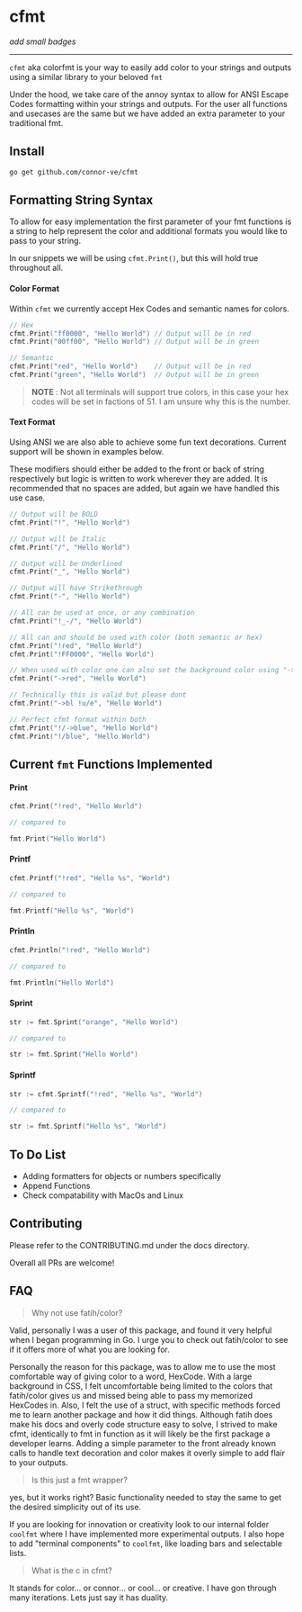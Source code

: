 # cfmt

_add small badges_

---

`cfmt` aka colorfmt is your way to easily add color to your strings and outputs using a similar library to your beloved `fmt`

Under the hood, we take care of the annoy syntax to allow for ANSI Escape Codes formatting within your strings and outputs. For the user all functions and usecases are the same but we have added an extra parameter to your traditional fmt.

## Install

```bash
go get github.com/connor-ve/cfmt
```

## Formatting String Syntax

To allow for easy implementation the first parameter of your fmt functions is a string to help represent the color and additional formats you would like to pass to your string.

In our snippets we will be using `cfmt.Print()`, but this will hold true throughout all.

#### Color Format

Within `cfmt` we currently accept Hex Codes and semantic names for colors.

```go
// Hex
cfmt.Print("ff0000", "Hello World") // Output will be in red
cfmt.Print("00ff00", "Hello World") // Output will be in green

// Semantic
cfmt.Print("red", "Hello World")    // Output will be in red
cfmt.Print("green", "Hello World")  // Output will be in green
```

> **NOTE** : Not all terminals will support true colors, in this case your hex codes will be set in factions of 51. I am unsure why this is the number.

#### Text Format

Using ANSI we are also able to achieve some fun text decorations. Current support will be shown in examples below.

These modifiers should either be added to the front or back of string respectively but logic is written to work wherever they are added. It is recommended that no spaces are added, but again we have handled this use case.

```go
// Output will be BOLD
cfmt.Print("!", "Hello World")

// Output will be Italic
cfmt.Print("/", "Hello World")

// Output will be Underlined
cfmt.Print("_", "Hello World")

// Output will have Strikethrough
cfmt.Print("-", "Hello World")

// All can be used at once, or any combination
cfmt.Print("!_-/", "Hello World")

// All can and should be used with color (both semantic or hex)
cfmt.Print("!red", "Hello World")
cfmt.Print("!FF0000", "Hello World")

// When used with color one can also set the background color using "->"
cfmt.Print("->red", "Hello World")

// Technically this is valid but please dont
cfmt.Print("->bl !u/e", "Hello World")

// Perfect cfmt format within both
cfmt.Print("!/->blue", "Hello World")
cfmt.Print("!/blue", "Hello World")
```

## Current `fmt` Functions Implemented

#### Print

```go
cfmt.Print("!red", "Hello World")

// compared to

fmt.Print("Hello World")
```

#### Printf

```go
cfmt.Printf("!red", "Hello %s", "World")

// compared to

fmt.Printf("Hello %s", "World")
```

#### Println

```go
cfmt.Println("!red", "Hello World")

// compared to

fmt.Println("Hello World")
```

#### Sprint

```go
str := fmt.Sprint("orange", "Hello World")

// compared to

str := fmt.Sprint("Hello World")
```

#### Sprintf

```go
str := cfmt.Sprintf("!red", "Hello %s", "World")

// compared to

str := fmt.Sprintf("Hello %s", "World")
```

## To Do List

- Adding formatters for objects or numbers specifically
- Append Functions
- Check compatability with MacOs and Linux

## Contributing

Please refer to the CONTRIBUTING.md under the docs directory. 

Overall all PRs are welcome! 

## FAQ

> Why not use fatih/color?

Valid, personally I was a user of this package, and found it very helpful when I began programming in Go. I urge you to check out fatih/color to see if it offers more of what you are looking for. 

Personally the reason for this package, was to allow me to use the most comfortable way of giving color to a word, HexCode. With a large background in CSS, I felt uncomfortable being limited to the colors that fatih/color gives us and missed being able to pass my memorized HexCodes in. Also, I felt the use of a struct, with specific methods forced me to learn another package and how it did things. Although fatih does make his docs and overly code structure easy to solve, I strived to make cfmt, identically to fmt in function as it will likely be the first package a developer learns. Adding a simple parameter to the front already known calls to handle text decoration and color makes it overly simple to add flair to your outputs. 

> Is this just a fmt wrapper?

yes, but it works right? Basic functionality needed to stay the same to get the desired simplicity out of its use. 

If you are looking for innovation or creativity look to our internal folder `coolfmt` where I have implemented more experimental outputs. I also hope to add "terminal components" to `coolfmt`, like loading bars and selectable lists. 

> What is the c in cfmt?

It stands for color... or connor... or cool... or creative. I have gon through many iterations. Lets just say it has duality. 
